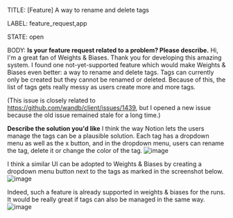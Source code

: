 TITLE:
[Feature] A way to rename and delete tags

LABEL:
feature_request,app

STATE:
open

BODY:
**Is your feature request related to a problem? Please describe.**
Hi, I'm a great fan of Weights & Biases. Thank you for developing this amazing system.
I found one not-yet-supported feature which would make Weights & Biases even better: a way to rename and delete tags.
Tags can currently only be created but they cannot be renamed or deleted. Because of this, the list of tags gets really messy as users create more and more tags.

(This issue is closely related to https://github.com/wandb/client/issues/1439, but I opened a new issue because the old issue remained stale for a long time.)

**Describe the solution you'd like**
I think the way Notion lets the users manage the tags can be a plausible solution.
Each tag has a dropdown menu as well as the x button, and in the dropdown menu, users can rename the tag, delete it or change the color of the tag.
![image](https://user-images.githubusercontent.com/28291528/130362561-f9172bd8-ea6f-40db-98c0-39d675173024.png)

I think a similar UI can be adopted to Weights & Biases by creating a dropdown menu button next to the tags as marked in the screenshot below.
![image](https://user-images.githubusercontent.com/28291528/130362658-ab2804a7-878a-4f0b-bb93-117206b65261.png)

Indeed, such a feature is already supported in weights & biases for the runs. It would be really great if tags can also be managed in the same way.
![image](https://user-images.githubusercontent.com/28291528/130362528-f59e7b03-f141-422e-a022-11917ab76448.png)


